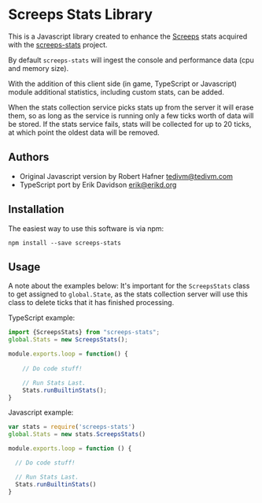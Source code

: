 # Screeps Stats Library

This is a Javascript library created to enhance the [Screeps](http://www.screeps.com) stats acquired with
the [screeps-stats](https://github.com/screepers/screeps-stats) project.

By default `screeps-stats` will ingest the console and performance data (cpu and memory size).

With the addition of this client side (in game, TypeScript or Javascript) module additional statistics, including
custom stats, can be added.

When the stats collection service picks stats up from the server it will erase them, so as long as the service
is running only a few ticks worth of data will be stored. If the stats service fails, stats will be collected
for up to 20 ticks, at which point the oldest data will be removed.

## Authors

* Original Javascript version by Robert Hafner <tedivm@tedivm.com>
* TypeScript port by Erik Davidson <erik@erikd.org>

## Installation

The easiest way to use this software is via npm:
```
npm install --save screeps-stats
```

## Usage

A note about the examples below: It's important for the `ScreepsStats` class to get assigned to `global.State`, as the stats collection
server will use this class to delete ticks that it has finished processing.

TypeScript example:
```typescript
import {ScreepsStats} from "screeps-stats";
global.Stats = new ScreepsStats();

module.exports.loop = function() {
    
    // Do code stuff!

    // Run Stats Last.
    Stats.runBuiltinStats();
}
```

Javascript example:
```javascript
var stats = require('screeps-stats')
global.Stats = new stats.ScreepsStats()

module.exports.loop = function () {

  // Do code stuff!

  // Run Stats Last.
  Stats.runBuiltinStats()
}
```
